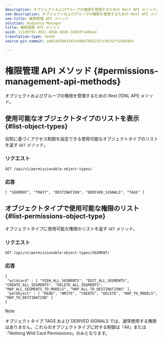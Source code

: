```yaml
---
description: オブジェクトおよびグループの権限を管理するための Rest API メソッド。
seo-description: オブジェクトおよびグループの権限を管理するための Rest API メソッド。
seo-title: 権限管理 API メソッド
solution: Audience Manager
title: 権限管理 API メソッド
uuid: 111d0f92-d92c-4d4b-b0d6-10dd3fa466ad
translation-type: tm+mt
source-git-commit: ad81dd596434534906788223f3c9531ffa50d9b4

---
```



# 権限管理 API メソッド {#permissions-management-api-methods}

オブジェクトおよびグループの権限を管理するための Rest [!DNL API] メソッド。

<!-- c_rest_api_perm_man.xml -->

## 使用可能なオブジェクトタイプのリストを表示 {#list-object-types}

役割に基づくアクセス制御を設定できる使用可能なオブジェクトタイプのリストを返す `GET` メソッド。

<!-- r_rest_api_perm_list.xml -->

### リクエスト

`GET /api/v1/permissionable-object-types/`

### 応答

```
[ "SEGMENT", "TRAIT", "DESTINATION", "DERIVED_SIGNALS", "TAGS" ]
```

## オブジェクトタイプで使用可能な権限のリスト {#list-permissions-object-type}

オブジェクトタイプに使用可能な権限のリストを返す `GET` メソッド。

<!-- r_rest_api_perm_list_perms.xml -->

### リクエスト

`GET /api/v1/permissionable-object-types/SEGMENT/`

### 応答

```
{ 
 "wildcard" : [ "VIEW_ALL_SEGMENTS", "EDIT_ALL_SEGMENTS", "CREATE_ALL_SEGMENTS", "DELETE_ALL_SEGMENTS", "MAP_ALL_SEGMENTS_TO_MODELS", "MAP_ALL_TO_DESTINATIONS" ], 
 "perObject" : [ "READ", "WRITE", "CREATE", "DELETE", "MAP_TO_MODELS", "MAP_TO_DESTINATION" ]
}
```

>[!NOTE]
>
>オブジェクトタイプ TAGS および DERIVED SIGNALS では、通常使用する権限はありません。これらのオブジェクトタイプに対する制御は「All」または「Nothing Wild Card Permissions」のみとなります。